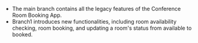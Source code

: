 * The main branch contains all the legacy features of the Conference Room Booking App. 
* Branch1 introduces new functionalities, including room availability checking, room booking, and updating a room's status from available to booked.

